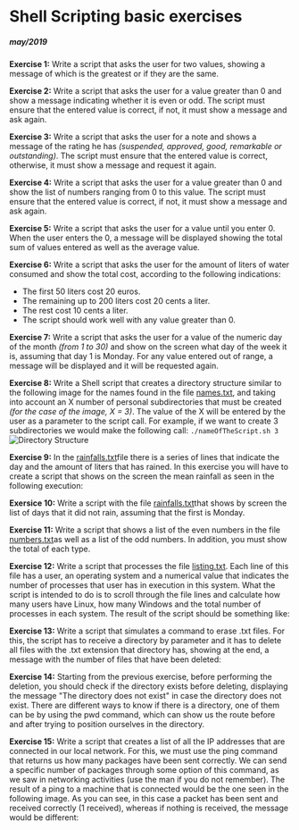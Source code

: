 # Shell Scripting basic exercises 
##### may/2019

**Exercise 1:** Write a script that asks the user for two values, showing a message of which is the greatest or if they are the same.

**Exercise 2:** Write a script that asks the user for a value greater than 0 and show a message indicating whether it is even or odd. The script must ensure that the entered value is correct, if not, it must show a message and ask again.

**Exercise 3:** Write a script that asks the user for a note and shows a message of the rating he has _(suspended, approved, good, remarkable or outstanding)_. The script must ensure that the entered value is correct, otherwise, it must show a message and request it again.

**Exercise 4:** Write a script that asks the user for a value greater than 0 and show the list of numbers ranging from 0 to this value. The script must ensure that the entered value is correct, if not, it must show a message and ask again.

**Exercise 5:** Write a script that asks the user for a value until you enter 0. When the user enters the 0, a message will be displayed showing the total sum of values entered as well as the average value.

**Exercise 6:** Write a script that asks the user for the amount of liters of water consumed and show the total cost, according to the following indications:

- The first 50 liters cost 20 euros.
- The remaining up to 200 liters cost 20 cents a liter.
- The rest cost 10 cents a liter.
- The script should work well with any value greater than 0.

**Exercise 7:** Write a script that asks the user for a value of the numeric day of the month _(from 1 to 30)_ and show on the screen what day of the week it is, assuming that day 1 is Monday. For any value entered out of range, a message will be displayed and it will be requested again.

**Exercise 8:** Write a Shell script that creates a directory structure similar to the following image for the names found in the file [names.txt](https://github.com/laudomi/shellScriptingExercices/blob/master/files/names.txt), and taking into account an X number of personal subdirectories that must be created _(for the case of the image, X = 3)_. The value of the X will be entered by the user as a parameter to the script call. For example, if we want to create 3 subdirectories we would make the following call: ```./nameOfTheScript.sh 3```
![Directory Structure](hhttps://github.com/laudomi/shellScriptingExercices/blob/master/files/directoryStructure%20.png)


**Exercise 9:** In the [rainfalls.txt](https://github.com/laudomi/shellScriptingExercices/blob/master/files/rainfalls.txt)file there is a series of lines that indicate the day and the amount of liters that has rained. In this exercise you will have to create a script that shows on the screen the mean rainfall as seen in the following execution:

**Exersice 10:** Write a script with the file [rainfalls.txt](https://github.com/laudomi/shellScriptingExercices/blob/master/files/rainfalls.txt)that shows by screen the list of days that it did not rain, assuming that the first is Monday.

**Exercise 11:** Write a script that shows a list of the even numbers in the file [numbers.txt](https://github.com/laudomi/shellScriptingExercices/blob/master/files/numbers.txt)as well as a list of the odd numbers. In addition, you must show the total of each type.

**Exercise 12:** Write a script that processes the file [listing.txt](https://github.com/laudomi/shellScriptingExercices/blob/master/files/listing.txt). Each line of this file has a user, an operating system and a numerical value that indicates the number of processes that user has in execution in this system. What the script is intended to do is to scroll through the file lines and calculate how many users have Linux, how many Windows and the total number of processes in each system. The result of the script should be something like:

**Exercise 13:** Write a script that simulates a command to erase .txt files. For this, the script has to receive a directory by parameter and it has to delete all files with the .txt extension that directory has, showing at the end, a message with the number of files that have been deleted:

**Exercise 14:** Starting from the previous exercise, before performing the deletion, you should check if the directory exists before deleting, displaying the message "The directory does not exist" in case the directory does not exist. There are different ways to know if there is a directory, one of them can be by using the pwd command, which can show us the route before and after trying to position ourselves in the directory.

**Exercise 15:** Write a script that creates a list of all the IP addresses that are connected in our local network. For this, we must use the ping command that returns us how many packages have been sent correctly. We can send a specific number of packages through some option of this command, as we saw in networking activities (use the man if you do not remember). The result of a ping to a machine that is connected would be the one seen in the following image. As you can see, in this case a packet has been sent and received correctly (1 received), whereas if nothing is received, the message would be different:


